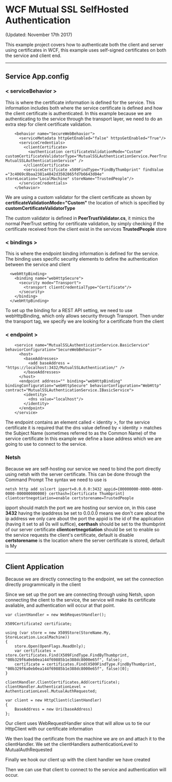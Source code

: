 # **WCF Mutual SSL SelfHosted Authentication**

(Updated: November 17th 2017)

This example project covers how to authenticate both the client and server using certificates in WCF, this example uses self-signed certificates on both the service and client end.

----------

## Service App.config


### < serviceBehavior >

This is where the certificate information is defined for the service. This information includes both where the service certificate is defined and how the client certificate is authenticated.
In this example because we are authenticating to the service through the transport layer, we need to do an extra step for client certificate validation.

        <behavior name="SecureWebBehavior">
          <serviceMetadata httpGetEnabled="false" httpsGetEnabled="True"/>
          <serviceCredentials>
            <clientCertificate>
              <authentication certificateValidationMode="Custom" customCertificateValidatorType="MutualSSLAuthenticationService.PeerTrustValidator, MutualSSLAuthenticationService" />
            </clientCertificate>
            <serviceCertificate x509FindType="FindByThumbprint" findValue ="3c4069c8baa2381a4842d3502865fd7b6643d04e" storeLocation="LocalMachine" storeName="TrustedPeople"/>
          </serviceCredentials>
        </behavior>

We are using a custom validator for the client certificate as shown by **certificateValidationMode="Custom"** the location of which is specified by **customCertificateValidatorType**

The custom validator is defined in **PeerTrustValidator.cs**, it mimics the normal PeerTrust setting for certificate validation, by simply checking if the certificate received from the client exist
in the services **TrustedPeople** store

### < bindings >

This is where the endpoint binding information is defined for the service. The binding uses specific security elements to define the authentication between the service and client


	  <webHttpBinding>
        <binding name="webHttpSecure">
          <security mode="Transport">
            <transport clientCredentialType="Certificate"/>
          </security>
        </binding>
      </webHttpBinding>

To set up the binding for a REST API setting, we need to use webHttpBinding, which only allows security through Transport.
Then under the transport tag, we specify we are looking for a certificate from the client

### < endpoint >

        <service name="MutualSSLAuthenticationService.BasicService" behaviorConfiguration="SecureWebBehavior">
          <host>
            <baseAddresses>
              <add baseAddress = "https://localhost:3432/MutualSSLAuthentication/" />
            </baseAddresses>
          </host>
          <endpoint address="" binding="webHttpBinding" bindingConfiguration="webHttpSecure" behaviorConfiguration="WebHttp" contract="MutualSSLAuthenticationService.IBasicService">
            <identity>
              <dns value="localhost"/>
            </identity>
          </endpoint>
		</service>

The endpoint contains an element called < identity >, for the service certificate it is required that the dns value defined by < identity > matches the Subject Name (sometimes referred to as the Common Name) of the service certificate
In this example we define a base address which we are going to use to connect to the service.

### Netsh

Because we are self-hosting our service we need to bind the port directly using netsh with the server certificate. This can be done through the Command Prompt
The syntax we need to use is 

	netsh http add sslcert ipport=0.0.0.0:3432 appid={00000000-0000-0000-0000-000000000000} certhash=[Certificate Thumbprint] clientcertnegotiation=enable certstorename=TrustedPeople

ipport should match the port we are hosting our service on, in this case **3432** having the ipaddress be set to 0.0.0.0 means we don't care about the ip address we only care about the port
the appid is the id of the application (having it set to all 0s will suffice), 
**certhash** should be set to the thumbprint of our server certificate
**clientcertnegotiation** should be set to enable so the service requests the client's certificate, default is disable
**certstorename** is the location where the server certificate is stored, default is My

-----

## Client Application

Because we are directly connecting to the endpoint, we set the connection directly programmically in the client

Since we set up the port we are connecting through using Netsh, upon connecting the client to the service, the service will make its certificate avaliable, and authentication will occur at that point.

	var clientHandler = new WebRequestHandler();

	X509Certificate2 certificate;

	using (var store = new X509Store(StoreName.My, StoreLocation.LocalMachine))
	{
		store.Open(OpenFlags.ReadOnly);
		var certificates = store.Certificates.Find(X509FindType.FindByThumbprint, "00b329f6a0eb0ea144f69885b1e388dc8000e65f", false);
		certificate = certificates.Find(X509FindType.FindByThumbprint, "00b329f6a0eb0ea144f69885b1e388dc8000e65f", false)[0];
	}

	clientHandler.ClientCertificates.Add(certificate);
	clientHandler.AuthenticationLevel = AuthenticationLevel.MutualAuthRequested;

	var client = new HttpClient(clientHandler)
	{
		BaseAddress = new Uri(baseAddress)
	};

Our client uses WebRequestHandler since that will allow us to tie our HttpClient with our certificate information

We then load the certificate from the machine we are on and attach it to the clientHandler. We set the clientHandlers authenticationLevel to
MutualAuthRequested

Finally we hook our client up with the client handler we have created

Then we can use that client to connect to the service and authentication will occur.

